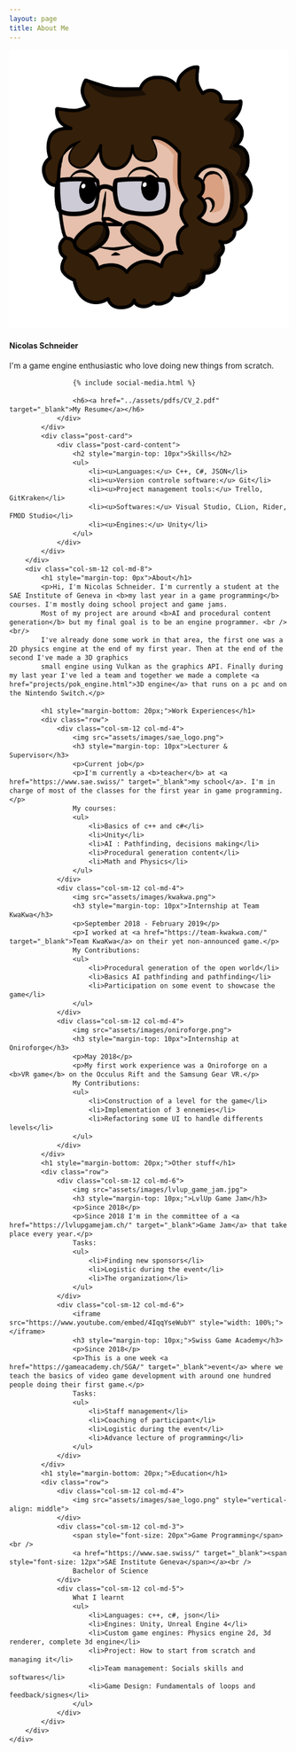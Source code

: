 ```yaml
---
layout: page
title: About Me
---
```


<div class="container">
	<div class="row">
		<div class="col-sm-12 col-md-4">
			<div class="post-card">
				<img src="assets/images/Nico.png"><br />
				<div class="post-card-content">
					<h4>Nicolas Schneider</h4>
					I'm a game engine enthusiastic who love doing new things from scratch.<br />
					  
					{% include social-media.html %}

					<h6><a href="../assets/pdfs/CV_2.pdf" target="_blank">My Resume</a></h6>
				</div>
			</div>
			<div class="post-card">
				<div class="post-card-content">
					<h2 style="margin-top: 10px">Skills</h2>
					<ul>
						<li><u>Languages:</u> C++, C#, JSON</li>
						<li><u>Version controle software:</u> Git</li>
						<li><u>Project management tools:</u> Trello, GitKraken</li>
						<li><u>Softwares:</u> Visual Studio, CLion, Rider, FMOD Studio</li>
						<li><u>Engines:</u> Unity</li>
					</ul>
				</div>
			</div>
		</div>
		<div class="col-sm-12 col-md-8">
			<h1 style="margin-top: 0px">About</h1>
			<p>Hi, I'm Nicolas Schneider. I'm currently a student at the SAE Institute of Geneva in <b>my last year in a game programming</b> courses. I'm mostly doing school project and game jams. 
			Most of my project are around <b>AI and procedural content generation</b> but my final goal is to be an engine programmer. <br /><br/>
			I've already done some work in that area, the first one was a 2D physics engine at the end of my first year. Then at the end of the second I've made a 3D graphics 
			small engine using Vulkan as the graphics API. Finally during my last year I've led a team and together we made a complete <a href="projects/pok_engine.html">3D engine</a> that runs on a pc and on the Nintendo Switch.</p>
		
			<h1 style="margin-bottom: 20px;">Work Experiences</h1>
			<div class="row">
				<div class="col-sm-12 col-md-4">
					<img src="assets/images/sae_logo.png">
					<h3 style="margin-top: 10px">Lecturer & Supervisor</h3>
					<p>Current job</p> 
					<p>I'm currently a <b>teacher</b> at <a href="https://www.sae.swiss/" target="_blank">my school</a>. I'm in charge of most of the classes for the first year in game programming.</p>
					My courses:
					<ul>
						<li>Basics of c++ and c#</li>
						<li>Unity</li>
						<li>AI : Pathfinding, decisions making</li>
						<li>Procedural generation content</li>
						<li>Math and Physics</li>
					</ul>
				</div>
				<div class="col-sm-12 col-md-4"> 
					<img src="assets/images/kwakwa.png">
					<h3 style="margin-top: 10px">Internship at Team KwaKwa</h3>
					<p>September 2018 - February 2019</p>
					<p>I worked at <a href="https://team-kwakwa.com/" target="_blank">Team KwaKwa</a> on their yet non-announced game.</p>
					My Contributions:
					<ul>
						<li>Procedural generation of the open world</li>
						<li>Basics AI pathfinding and pathfinding</li>  
						<li>Participation on some event to showcase the game</li>
					</ul>
				</div>
				<div class="col-sm-12 col-md-4">
					<img src="assets/images/oniroforge.png">
					<h3 style="margin-top: 10px">Internship at Oniroforge</h3>
					<p>May 2018</p>
					<p>My first work experience was a Oniroforge on a <b>VR game</b> on the Occulus Rift and the Samsung Gear VR.</p>
					My Contributions:
					<ul>
						<li>Construction of a level for the game</li>
						<li>Implementation of 3 ennemies</li>
						<li>Refactoring some UI to handle differents levels</li>
					</ul>
				</div>
			</div>
			<h1 style="margin-bottom: 20px;">Other stuff</h1>
			<div class="row">
				<div class="col-sm-12 col-md-6">
					<img src="assets/images/lvlup_game_jam.jpg">
					<h3 style="margin-top: 10px;">LvlUp Game Jam</h3>
					<p>Since 2018</p>
					<p>Since 2018 I'm in the committee of a <a href="https://lvlupgamejam.ch/" target="_blank">Game Jam</a> that take place every year.</p>
					Tasks:
					<ul>
						<li>Finding new sponsors</li>
						<li>Logistic during the event</li>
						<li>The organization</li>
					</ul>
				</div>
				<div class="col-sm-12 col-md-6">
					<iframe src="https://www.youtube.com/embed/4IqqYseWubY" style="width: 100%;"></iframe>
					<h3 style="margin-top: 10px;">Swiss Game Academy</h3>
					<p>Since 2018</p>
					<p>This is a one week <a href="https://gameacademy.ch/SGA/" target="_blank">event</a> where we teach the basics of video game development with around one hundred people doing their first game.</p>
					Tasks:
					<ul>
						<li>Staff management</li>
						<li>Coaching of participant</li>
						<li>Logistic during the event</li>
						<li>Advance lecture of programming</li>
					</ul>
				</div>
			</div>
			<h1 style="margin-bottom: 20px;">Education</h1>
			<div class="row">
				<div class="col-sm-12 col-md-4">
					<img src="assets/images/sae_logo.png" style="vertical-align: middle">
				</div>
				<div class="col-sm-12 col-md-3">
					<span style="font-size: 20px">Game Programming</span><br />
					<a href="https://www.sae.swiss/" target="_blank"><span style="font-size: 12px">SAE Institute Geneva</span></a><br />
					Bachelor of Science
				</div>
				<div class="col-sm-12 col-md-5">
					What I learnt
					<ul>
						<li>Languages: c++, c#, json</li>
						<li>Engines: Unity, Unreal Engine 4</li>
						<li>Custom game engines: Physics engine 2d, 3d renderer, complete 3d engine</li>
						<li>Project: How to start from scratch and managing it</li>
						<li>Team management: Socials skills and softwares</li>
						<li>Game Design: Fundamentals of loops and feedback/signes</li>
					</ul>
				</div>
			</div>
		</div>
	</div>
</div>